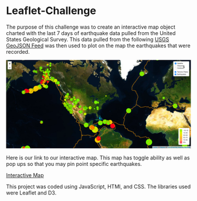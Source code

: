 # Leaflet-Challenge

The purpose of this challenge was to create an interactive map object charted with the last 7 days of earthquake data pulled from the United States Geological Survey. This data pulled from the following <a href="http://earthquake.usgs.gov/earthquakes/feed/v1.0/geojson.php" target="_top">USGS GeoJSON Feed</a> was then used to plot on the map the earthquakes that were recorded.

<img src="/Images/Map.png" alt="Example of Project" title="Example of Finished Output">


Here is our link to our interactive map. This map has toggle ability as well as pop ups so that you may pin point specific earthquakes.

<a href="StarterCode/index.html">Interactive Map</a>

This project was coded using JavaScript, HTMl, and CSS. The libraries used were Leaflet and D3. 
